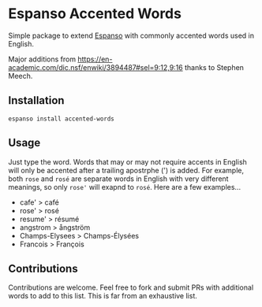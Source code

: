 # Espanso Accented Words

Simple package to extend [Espanso](https://espanso.org) with commonly accented words used in English.

Major additions from https://en-academic.com/dic.nsf/enwiki/3894487#sel=9:12,9:16 thanks to Stephen Meech.

## Installation

```
espanso install accented-words
```

## Usage

Just type the word. Words that may or may not require accents in English will only be accented after a trailing apostrphe (') is added. For example, both `rose` and `rosé` are separate words in English with very different meanings, so only `rose'` will exapnd to `rosé`. Here are a few examples...

* cafe' > café
* rose' > rosé
* resume' > résumé
* angstrom > ångström
* Champs-Elysees > Champs-Élysées
* Francois > François

## Contributions

Contributions are welcome. Feel free to fork and submit PRs with additional words to add to this list. This is far from an exhaustive list.
